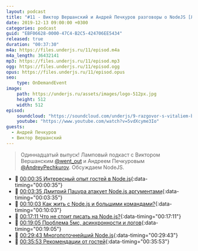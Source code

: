 ```yaml
---
layout: podcast
title: "#11 - Виктор Вершанский и Андрей Печкуров разговоры о NodeJS [Ламповый]"
date: 2019-12-13 09:00:00 +0300
categories: podcast
guid: "EBF06628-0000-47C4-B2C5-424706EE5434"
released: true
duration: "00:37:30"
m4a: https://files.underjs.ru/11/episod.m4a
m4a_length: 36432141
mp3: https://files.underjs.ru/11/episod.mp3
ogg: https://files.underjs.ru/11/episod.ogg
opus: https://files.underjs.ru/11/episod.opus
seo:
    type: OnDemandEvent
image:
    path: https://underjs.ru/assets/images/logo-512px.jpg
    height: 512
    width: 512
episod:
    soundcloud: "https://soundcloud.com/underjs/9-razgovor-s-vitaliem-bragilevskim-pro-haskell-dlya-studenta-lampovyy"
    youtube: "https://www.youtube.com/watch?v=5vdXcyme3Io"
guests:
  - Андрей Печкуров
  - Виктор Вершанский
---
```


> Одиннадцатый выпуск! Ламповый подкаст с Виктором Вершанским [@went_out](https://twitter.com/went_out) и Андреем Печкуровым [@AndreyPechkurov](https://twitter.com/AndreyPechkurov). Обсуждаем NodeJS.

- 🤔 [00:00:35 Интересный опыт гостей в Node.js](#){:data-timing="00:00:35"}
- 🤔 [00:03:35 Дмитрий Пацура атакует Node.js аргументами](#){:data-timing="00:03:35"}
- 🤔 [00:10:03 Как жить с Node.js и большими командами?](#){:data-timing="00:10:03"}
- 🤔 [00:17:11 Что не стоит писать на Node.js?](#){:data-timing="00:17:11"}
- 🤔 [00:19:05 Проблема 5мс, асинхронности и логов](#){:data-timing="00:19:05"}
- 🤔 [00:29:43 Многопоточнейший Node.js](#){:data-timing="00:29:43"}
- 🤔 [00:35:53 Рекомендации от гостей](#){:data-timing="00:35:53"}
